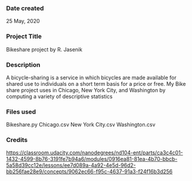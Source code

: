 ### Date created
25 May, 2020

### Project Title
Bikeshare project by R. Jasenik

### Description
A bicycle-sharing is a service in which bicycles are made available for shared use to individuals on a short term basis for a price or free. My Bike share project uses in Chicago, New York City, and Washington by computing a variety of descriptive statistics

### Files used
Bikeshare.py
Chicago.csv
New York City.csv
Washington.csv

### Credits
https://classroom.udacity.com/nanodegrees/nd104-ent/parts/ca3c4c01-1432-4599-8b76-3191fe7b94a6/modules/0916ea81-81ea-4b70-bbcb-5a58d39cc12e/lessons/ee7d089a-4a92-4e5d-96d2-bb256fae28e9/concepts/9062ec66-f95c-4637-91a3-f24f16b3d256

